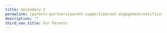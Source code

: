 ```yaml
---
title: Secondary 2
permalink: /parents-partners/parent-support/parent-engagement/notification-to-parents/sec-2/
description: ""
third_nav_title: For Parents
---
```

